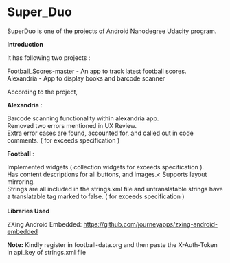 # Super_Duo
SuperDuo is one of the projects of Android Nanodegree Udacity program. 

<b>Introduction</b>

It has following two projects :

Football_Scores-master - An app to track latest football scores.</br>
Alexandria - App to display books and barcode scanner

According to the project,

<b>Alexandria</b> :

Barcode scanning functionality within alexandria app.</br>
Removed two errors mentioned in UX Review.</br>
Extra error cases are found, accounted for, and called out in code comments. ( for exceeds specification )</br>

<b>Football</b> :

Implemented widgets ( collection widgets for exceeds specification ).</br>Has content descriptions for all buttons, and images.<
Supports layout mirroring.</br>
Strings are all included in the strings.xml file and untranslatable strings have a translatable tag marked to false. ( for exceeds specification )
</br></br>
<b>Libraries Used</b>

ZXing Android Embedded: https://github.com/journeyapps/zxing-android-embedded

<b>Note:</b>
Kindly register in  football-data.org and then paste the X-Auth-Token in api_key of strings.xml file
